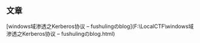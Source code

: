 ## 文章

[windows域渗透之Kerberos协议 – fushulingのblog](F:\LocalCTF\windows域渗透之Kerberos协议 – fushulingのblog.html)
